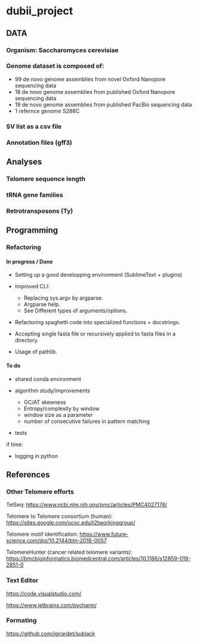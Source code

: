 # dubii_project

## DATA
### Organism: Saccharomyces cerevisiae
### Genome dataset is composed of:
  - 99 de novo genome assemblies from novel Oxford Nanopore sequencing data
  - 18 de novo genome assemblies from published Oxford Nanopore sequencing data
  - 19 de novo genome assemblies from published PacBio sequencing data
  - 1 refernce genome S288C
### SV list as a csv file
### Annotation files (gff3)

## Analyses
### Telomere sequence length
### tRNA gene families
### Retrotransposons (Ty)

## Programming

### Refactoring

#### In progress / Done

- Setting up a good developping environment (SublimeText + plugins)

- Improved CLI:
  - Replacing sys.argv by argparse.
  - Argparse help.
  - See Different types of arguments/options.
  
- Refactoring spaghetti code into specialized functions + docstrings.

- Accepting single fasta file or recursively applied to fasta files in a
  directory.
  
- Usage of pathlib.

#### To do

- shared conda environment 

- algorithm study/improvements
  - GC/AT skewness
  - Entropy/complexity by window
  - window size as a parameter
  - number of consecutive failures in pattern matching

- tests

if time:
- logging in python

## References

### Other Telomere efforts

TelSeq: https://www.ncbi.nlm.nih.gov/pmc/articles/PMC4027178/

Telomere to Telomere consortium (human): https://sites.google.com/ucsc.edu/t2tworkinggroup/

Telomere motif identification: https://www.future-science.com/doi/10.2144/btn-2018-0057

TelomereHunter (cancer related telomere variants): https://bmcbioinformatics.biomedcentral.com/articles/10.1186/s12859-019-2851-0

### Text Editor

https://code.visualstudio.com/

https://www.jetbrains.com/pycharm/

### Formating

https://github.com/jgirardet/sublack

